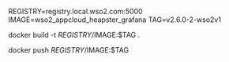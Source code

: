REGISTRY=registry.local.wso2.com:5000
IMAGE=wso2_appcloud_heapster_grafana
TAG=v2.6.0-2-wso2v1

docker build -t $REGISTRY/$IMAGE:$TAG .

docker push $REGISTRY/$IMAGE:$TAG

